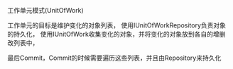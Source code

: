 工作单元模式(UnitOfWork)

工作单元的目标是维护变化的对象列表，
使用IUnitOfWorkRepository负责对象的持久化，
使用IUnitOfWork收集变化的对象，并将变化的对象放到各自的增删改列表中，

最后Commit，Commit的时候需要遍历这些列表，并且由Repository来持久化
